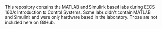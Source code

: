 This repository contains the MATLAB and Simulink based labs during EECS 160A: Introduction to Control Systems. Some labs didn't contain MATLAB and Simulink and were only hardware based in the laboratory. Those are not included here on GitHub. 
